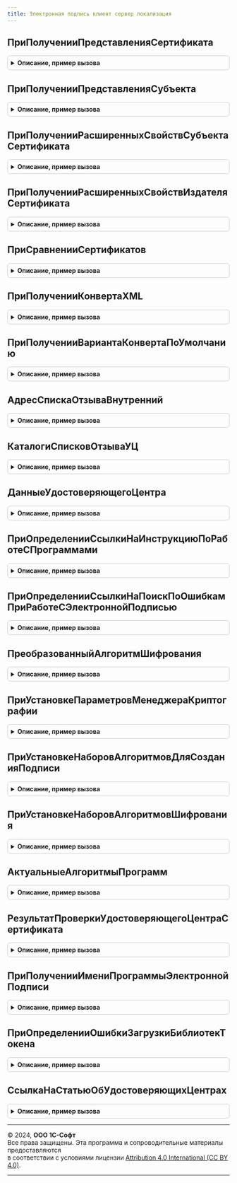 ```yaml
---
title: Электронная подпись клиент сервер локализация
---
```



## ПриПолученииПредставленияСертификата
<details style="margin: 1em 0; padding: 0.5em; border: 1px solid #ccc; border-radius: 6px;">

<summary style="font-weight: bold; cursor: pointer;">Описание, пример вызова</summary>

```bsl

// Переопределяет представление сертификата.
//
// Параметры:
//  Сертификат - СертификатКриптографии
//  РазницаСУниверсальнымВременем - Число
//  Представление - Строка
//
Процедура ПриПолученииПредставленияСертификата(Знач Сертификат, Знач РазницаСУниверсальнымВременем, Представление) Экспорт
```

Пример вызова
```bsl
ЭлектроннаяПодписьКлиентСерверЛокализация.ПриПолученииПредставленияСертификата(Сертификат, РазницаСУниверсальнымВременем, Представление) 
```
</details>

## ПриПолученииПредставленияСубъекта
<details style="margin: 1em 0; padding: 0.5em; border: 1px solid #ccc; border-radius: 6px;">

<summary style="font-weight: bold; cursor: pointer;">Описание, пример вызова</summary>

```bsl

// Переопределяет представление субъекта сертификата.
//
// Параметры:
//  Сертификат - СертификатКриптографии
//  Представление - Строка
//
Процедура ПриПолученииПредставленияСубъекта(Знач Сертификат, Представление) Экспорт
```

Пример вызова
```bsl
ЭлектроннаяПодписьКлиентСерверЛокализация.ПриПолученииПредставленияСубъекта(Сертификат, Представление) 
```
</details>

## ПриПолученииРасширенныхСвойствСубъектаСертификата
<details style="margin: 1em 0; padding: 0.5em; border: 1px solid #ccc; border-radius: 6px;">

<summary style="font-weight: bold; cursor: pointer;">Описание, пример вызова</summary>

```bsl

// Переопределяет структуру расширенных свойств субъекта сертификата.
//
// Параметры:
//  Субъект - ФиксированнаяСтруктура
//  Свойства - Структура
//
Процедура ПриПолученииРасширенныхСвойствСубъектаСертификата(Знач Субъект, Свойства) Экспорт
```

Пример вызова
```bsl
ЭлектроннаяПодписьКлиентСерверЛокализация.ПриПолученииРасширенныхСвойствСубъектаСертификата(Субъект, Свойства) 
```
</details>

## ПриПолученииРасширенныхСвойствИздателяСертификата
<details style="margin: 1em 0; padding: 0.5em; border: 1px solid #ccc; border-radius: 6px;">

<summary style="font-weight: bold; cursor: pointer;">Описание, пример вызова</summary>

```bsl

// Переопределяет структуру расширенных свойств издателя сертификата.
//
// Параметры:
//  Издатель - ФиксированнаяСтруктура
//  Свойства - Структура
//
Процедура ПриПолученииРасширенныхСвойствИздателяСертификата(Знач Издатель, Свойства) Экспорт
```

Пример вызова
```bsl
ЭлектроннаяПодписьКлиентСерверЛокализация.ПриПолученииРасширенныхСвойствИздателяСертификата(Издатель, Свойства) 
```
</details>

## ПриСравненииСертификатов
<details style="margin: 1em 0; padding: 0.5em; border: 1px solid #ccc; border-radius: 6px;">

<summary style="font-weight: bold; cursor: pointer;">Описание, пример вызова</summary>

```bsl

// Переопределяет результат сравнения сертификатов по свойствам субъекта.
//
// Параметры:
//  СвойстваНового - Структура
//  СвойстваСтарого - Структура
//  Результат - Булево
//
Процедура ПриСравненииСертификатов(СвойстваНового, СвойстваСтарого, Результат) Экспорт
```

Пример вызова
```bsl
ЭлектроннаяПодписьКлиентСерверЛокализация.ПриСравненииСертификатов(СвойстваНового, СвойстваСтарого, Результат) 
```
</details>

## ПриПолученииКонвертаXML
<details style="margin: 1em 0; padding: 0.5em; border: 1px solid #ccc; border-radius: 6px;">

<summary style="font-weight: bold; cursor: pointer;">Описание, пример вызова</summary>

```bsl

// При получении конверта XML.
//
// Параметры:
//  Параметры - Структура
//  КонвертXML - Строка
//
Процедура ПриПолученииКонвертаXML(Параметры, КонвертXML) Экспорт
```

Пример вызова
```bsl
ЭлектроннаяПодписьКлиентСерверЛокализация.ПриПолученииКонвертаXML(Параметры, КонвертXML) 
```
</details>

## ПриПолученииВариантаКонвертаПоУмолчанию
<details style="margin: 1em 0; padding: 0.5em; border: 1px solid #ccc; border-radius: 6px;">

<summary style="font-weight: bold; cursor: pointer;">Описание, пример вызова</summary>

```bsl

// При получении варианта конверта по умолчанию.
//
// Параметры:
//  КонвертXML - Строка
//
Процедура ПриПолученииВариантаКонвертаПоУмолчанию(КонвертXML) Экспорт
```

Пример вызова
```bsl
ЭлектроннаяПодписьКлиентСерверЛокализация.ПриПолученииВариантаКонвертаПоУмолчанию(КонвертXML) 
```
</details>

## АдресСпискаОтзываВнутренний
<details style="margin: 1em 0; padding: 0.5em; border: 1px solid #ccc; border-radius: 6px;">

<summary style="font-weight: bold; cursor: pointer;">Описание, пример вызова</summary>

```bsl

// Адрес списка отзыва, расположенного на другом ресурсе.
//
// Параметры:
//  ИмяИздателя - Строка - имя издателя латиницей в нижнем регистре
//  СвойстваСертификата  - ДвоичныеДанные - данные сертификата.
//                       - Строка - адрес данных сертификата.
//                       - Структура - см. ЭлектроннаяПодписьСлужебныйКлиентСервер.СвойстваСертификата
//  КаталогиСписковОтзываУЦ - Строка - имена каталогов для кэширования списков отзыва на собственном ресурсе
//                        из настроек классификатора аккредитованных УЦ, совпадают с именами издателя сертификата.
//
// Возвращаемое значение:
//  Структура:
//   * АдресВнутренний - Строка - идентификатор для поиска в базе
//   * АдресВнешний - Строка - адрес ресурса для скачивания
//
Функция АдресСпискаОтзываВнутренний(ИмяИздателя, СвойстваСертификата, КаталогиСписковОтзываУЦ) Экспорт
```

Пример вызова
```bsl
Результат = ЭлектроннаяПодписьКлиентСерверЛокализация.АдресСпискаОтзываВнутренний(ИмяИздателя, СвойстваСертификата, КаталогиСписковОтзываУЦ) 
```
</details>

## КаталогиСписковОтзываУЦ
<details style="margin: 1em 0; padding: 0.5em; border: 1px solid #ccc; border-radius: 6px;">

<summary style="font-weight: bold; cursor: pointer;">Описание, пример вызова</summary>

```bsl

// Каталоги списков отзыва УЦ.
//
// Параметры:
//  АккредитованныеУдостоверяющиеЦентры - Структура
//
// Возвращаемое значение:
//  Строка - каталоги списков отзыва УЦ
//
Функция КаталогиСписковОтзываУЦ(АккредитованныеУдостоверяющиеЦентры) Экспорт
```

Пример вызова
```bsl
Результат = ЭлектроннаяПодписьКлиентСерверЛокализация.КаталогиСписковОтзываУЦ(АккредитованныеУдостоверяющиеЦентры) 
```
</details>

## ДанныеУдостоверяющегоЦентра
<details style="margin: 1em 0; padding: 0.5em; border: 1px solid #ccc; border-radius: 6px;">

<summary style="font-weight: bold; cursor: pointer;">Описание, пример вызова</summary>

```bsl

// Возвращает данные для проверки удостоверяющего центра.
//
// Параметры:
//  ЗначенияПоиска - Строка
//  АккредитованныеУдостоверяющиеЦентры - Структура
//
// Возвращаемое значение:
//  Неопределено
//  Структура:
//   * Государственный - Булево
//   * РазрешенныйНеаккредитованный - Булево
//   * ПериодыДействия - Неопределено, Массив из Структура:
//     **ДатаС - Дата
//     **ДатаПо - Дата, Неопределено
//   * ДатаОкончанияДействия - Неопределено, Дата
//   * ДатаОбновления  - Неопределено, Дата
//   * ДругиеНастройки - Соответствие
//
Функция ДанныеУдостоверяющегоЦентра(ЗначенияПоиска, АккредитованныеУдостоверяющиеЦентры) Экспорт
```

Пример вызова
```bsl
Результат = ЭлектроннаяПодписьКлиентСерверЛокализация.ДанныеУдостоверяющегоЦентра(ЗначенияПоиска, АккредитованныеУдостоверяющиеЦентры) 
```
</details>

## ПриОпределенииСсылкиНаИнструкциюПоРаботеСПрограммами
<details style="margin: 1em 0; padding: 0.5em; border: 1px solid #ccc; border-radius: 6px;">

<summary style="font-weight: bold; cursor: pointer;">Описание, пример вызова</summary>

```bsl

// При определении ссылки на инструкцию по работе с программами.
//
// Параметры:
//  Раздел - Строка
//  НавигационнаяСсылка - Строка
//
Процедура ПриОпределенииСсылкиНаИнструкциюПоРаботеСПрограммами(Раздел, НавигационнаяСсылка) Экспорт
```

Пример вызова
```bsl
ЭлектроннаяПодписьКлиентСерверЛокализация.ПриОпределенииСсылкиНаИнструкциюПоРаботеСПрограммами(Раздел, НавигационнаяСсылка) 
```
</details>

## ПриОпределенииСсылкиНаПоискПоОшибкамПриРаботеСЭлектроннойПодписью
<details style="margin: 1em 0; padding: 0.5em; border: 1px solid #ccc; border-radius: 6px;">

<summary style="font-weight: bold; cursor: pointer;">Описание, пример вызова</summary>

```bsl

// При определении ссылки на поиск по ошибкам при работе с электронной подписью.
//
// Параметры:
//  НавигационнаяСсылка - Строка
//  СтрокаПоиска - Строка - строка поиска
//
Процедура ПриОпределенииСсылкиНаПоискПоОшибкамПриРаботеСЭлектроннойПодписью(НавигационнаяСсылка, СтрокаПоиска = "") Экспорт
```

Пример вызова
```bsl
ЭлектроннаяПодписьКлиентСерверЛокализация.ПриОпределенииСсылкиНаПоискПоОшибкамПриРаботеСЭлектроннойПодписью(НавигационнаяСсылка, СтрокаПоиска);
```
</details>

## ПреобразованныйАлгоритмШифрования
<details style="margin: 1em 0; padding: 0.5em; border: 1px solid #ccc; border-radius: 6px;">

<summary style="font-weight: bold; cursor: pointer;">Описание, пример вызова</summary>

```bsl

// Преобразование передаваемого названия алгоритма в зависимости от передаваемого представления.
//
// Параметры:
//  АлгоритмШифрования  - Строка
//
// Возвращаемое значение:
//  Строка
//
Функция ПреобразованныйАлгоритмШифрования(АлгоритмШифрования) Экспорт
```

Пример вызова
```bsl
Результат = ЭлектроннаяПодписьКлиентСерверЛокализация.ПреобразованныйАлгоритмШифрования(АлгоритмШифрования) 
```
</details>

## ПриУстановкеПараметровМенеджераКриптографии
<details style="margin: 1em 0; padding: 0.5em; border: 1px solid #ccc; border-radius: 6px;">

<summary style="font-weight: bold; cursor: pointer;">Описание, пример вызова</summary>

```bsl

// Реализует альтернативную установку параметров менеджера криптографии.
// Например, если требуется учесть специфику программы электронной подписи и шифрования.
//
// Параметры:
//  ОписаниеПрограммы - см. ЭлектроннаяПодписьСлужебныйПовтИсп.ОписаниеПрограммы
//  Менеджер - МенеджерКриптографии
//  АлгоритмШифрования - Строка
//  Результат - Булево
//
Процедура ПриУстановкеПараметровМенеджераКриптографии(ОписаниеПрограммы, Менеджер, АлгоритмШифрования, Результат) Экспорт
```

Пример вызова
```bsl
ЭлектроннаяПодписьКлиентСерверЛокализация.ПриУстановкеПараметровМенеджераКриптографии(ОписаниеПрограммы, Менеджер, АлгоритмШифрования, Результат) 
```
</details>

## ПриУстановкеНаборовАлгоритмовДляСозданияПодписи
<details style="margin: 1em 0; padding: 0.5em; border: 1px solid #ccc; border-radius: 6px;">

<summary style="font-weight: bold; cursor: pointer;">Описание, пример вызова</summary>

```bsl

// Добавляет наборы алгоритмов для создания подписи с национальной спецификой.
//
// Параметры:
//  Наборы	 - Массив
//
Процедура ПриУстановкеНаборовАлгоритмовДляСозданияПодписи(Наборы) Экспорт
```

Пример вызова
```bsl
ЭлектроннаяПодписьКлиентСерверЛокализация.ПриУстановкеНаборовАлгоритмовДляСозданияПодписи(Наборы) 
```
</details>

## ПриУстановкеНаборовАлгоритмовШифрования
<details style="margin: 1em 0; padding: 0.5em; border: 1px solid #ccc; border-radius: 6px;">

<summary style="font-weight: bold; cursor: pointer;">Описание, пример вызова</summary>

```bsl

// Добавляет наборы алгоритмов шифрования с национальной спецификой.
//
// Параметры:
//  Наборы	 - Массив
//
Процедура ПриУстановкеНаборовАлгоритмовШифрования(Наборы) Экспорт
```

Пример вызова
```bsl
ЭлектроннаяПодписьКлиентСерверЛокализация.ПриУстановкеНаборовАлгоритмовШифрования(Наборы) 
```
</details>

## АктуальныеАлгоритмыПрограмм
<details style="margin: 1em 0; padding: 0.5em; border: 1px solid #ccc; border-radius: 6px;">

<summary style="font-weight: bold; cursor: pointer;">Описание, пример вызова</summary>

```bsl

// Добавляет национальные алгоритмы подписи в список актуальных алгоритмов.
//
// Возвращаемое значение:
//  Массив
//
Функция АктуальныеАлгоритмыПрограмм() Экспорт
```

Пример вызова
```bsl
Результат = ЭлектроннаяПодписьКлиентСерверЛокализация.АктуальныеАлгоритмыПрограмм() 
```
</details>

## РезультатПроверкиУдостоверяющегоЦентраСертификата
<details style="margin: 1em 0; padding: 0.5em; border: 1px solid #ccc; border-radius: 6px;">

<summary style="font-weight: bold; cursor: pointer;">Описание, пример вызова</summary>

```bsl


// Только для внутреннего использования.
//
// Параметры:
//  Сертификат - СертификатКриптографии
//  КонтекстПроверки - см. КонтекстПроверкиУдостоверяющегоЦентраСертификата
//
// Возвращаемое значение:
//   См. ЭлектроннаяПодписьСлужебныйКлиентСервер.РезультатПроверкиУдостоверяющегоЦентраПоУмолчанию
//
Функция РезультатПроверкиУдостоверяющегоЦентраСертификата(Сертификат, КонтекстПроверки) Экспорт
```

Пример вызова
```bsl
Результат = ЭлектроннаяПодписьКлиентСерверЛокализация.РезультатПроверкиУдостоверяющегоЦентраСертификата(Сертификат, КонтекстПроверки) 
```
</details>

## ПриПолученииИмениПрограммыЭлектроннойПодписи
<details style="margin: 1em 0; padding: 0.5em; border: 1px solid #ccc; border-radius: 6px;">

<summary style="font-weight: bold; cursor: pointer;">Описание, пример вызова</summary>

```bsl

// При получении имени программы электронной подписи.
//
// Параметры:
//  Криптопровайдер - Структура
//  Результат - Строка
//
Процедура ПриПолученииИмениПрограммыЭлектроннойПодписи(Криптопровайдер, Результат) Экспорт
```

Пример вызова
```bsl
ЭлектроннаяПодписьКлиентСерверЛокализация.ПриПолученииИмениПрограммыЭлектроннойПодписи(Криптопровайдер, Результат) 
```
</details>

## ПриОпределенииОшибкиЗагрузкиБиблиотекТокена
<details style="margin: 1em 0; padding: 0.5em; border: 1px solid #ccc; border-radius: 6px;">

<summary style="font-weight: bold; cursor: pointer;">Описание, пример вызова</summary>

```bsl

// Это ошибка из-за не установленных библиотек токена.
//
// Параметры:
//  ТекстОшибки - Строка
//  Результат - Булево
//
Процедура ПриОпределенииОшибкиЗагрузкиБиблиотекТокена(ТекстОшибки, Результат) Экспорт
```

Пример вызова
```bsl
ЭлектроннаяПодписьКлиентСерверЛокализация.ПриОпределенииОшибкиЗагрузкиБиблиотекТокена(ТекстОшибки, Результат) 
```
</details>

## СсылкаНаСтатьюОбУдостоверяющихЦентрах
<details style="margin: 1em 0; padding: 0.5em; border: 1px solid #ccc; border-radius: 6px;">

<summary style="font-weight: bold; cursor: pointer;">Описание, пример вызова</summary>

```bsl

// Ссылка на статью об удостоверяющих центрах.
//
// Возвращаемое значение:
//  Строка - ссылка на статью об удостоверяющих центрах
//
Функция СсылкаНаСтатьюОбУдостоверяющихЦентрах() Экспорт
```

Пример вызова
```bsl
Результат = ЭлектроннаяПодписьКлиентСерверЛокализация.СсылкаНаСтатьюОбУдостоверяющихЦентрах() 
```
</details>

---

© 2024, **ООО 1С-Софт**  
Все права защищены. Эта программа и сопроводительные материалы предоставляются  
в соответствии с условиями лицензии [Attribution 4.0 International (CC BY 4.0)](https://creativecommons.org/licenses/by/4.0/legalcode).

---

